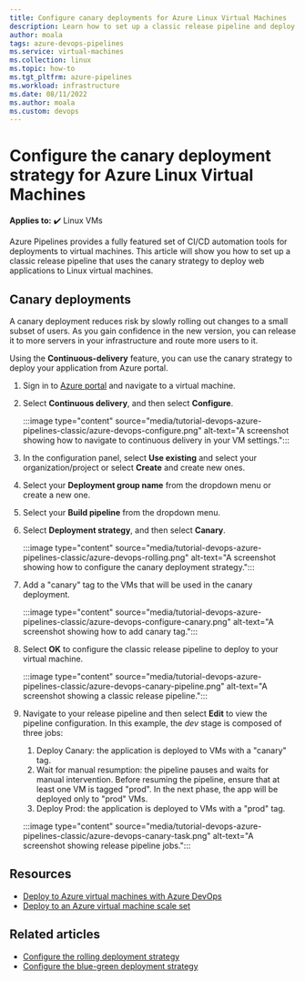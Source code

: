 ```yaml
---
title: Configure canary deployments for Azure Linux Virtual Machines
description: Learn how to set up a classic release pipeline and deploy to Linux virtual machines using the canary deployment strategy.
author: moala
tags: azure-devops-pipelines
ms.service: virtual-machines
ms.collection: linux
ms.topic: how-to
ms.tgt_pltfrm: azure-pipelines
ms.workload: infrastructure
ms.date: 08/11/2022
ms.author: moala
ms.custom: devops
---
```


# Configure the canary deployment strategy for Azure Linux Virtual Machines

**Applies to:** :heavy_check_mark: Linux VMs

Azure Pipelines provides a fully featured set of CI/CD automation tools for deployments to virtual machines. This article will show you how to set up a classic release pipeline that uses the canary strategy to deploy web applications to Linux virtual machines.

## Canary deployments

A canary deployment reduces risk by slowly rolling out changes to a small subset of users. As you gain confidence in the new version, you can release it to more servers in your infrastructure and route more users to it.

Using the **Continuous-delivery** feature, you can use the canary strategy to deploy your application from Azure portal.

1. Sign in to [Azure portal](https://portal.azure.com/) and navigate to a virtual machine.

1. Select **Continuous delivery**, and then select **Configure**.

    :::image type="content" source="media/tutorial-devops-azure-pipelines-classic/azure-devops-configure.png" alt-text="A screenshot showing how to navigate to continuous delivery in your VM settings.":::

1. In the configuration panel, select **Use existing** and select your organization/project or select **Create** and create new ones.

1. Select your **Deployment group name** from the dropdown menu or create a new one.

1. Select your **Build pipeline** from the dropdown menu.

1. Select **Deployment strategy**, and then select **Canary**.

    :::image type="content" source="media/tutorial-devops-azure-pipelines-classic/azure-devops-rolling.png" alt-text="A screenshot showing how to configure the canary deployment strategy.":::

1. Add a "canary" tag to the VMs that will be used in the canary deployment.

    :::image type="content" source="media/tutorial-devops-azure-pipelines-classic/azure-devops-configure-canary.png" alt-text="A screenshot showing how to add canary tag.":::

1. Select **OK** to configure the classic release pipeline to deploy to your virtual machine.

    :::image type="content" source="media/tutorial-devops-azure-pipelines-classic/azure-devops-canary-pipeline.png" alt-text="A screenshot showing a classic release pipeline.":::

1. Navigate to your release pipeline and then select **Edit** to view the pipeline configuration. In this example, the *dev* stage is composed of three jobs:

   1. Deploy Canary: the application is deployed to VMs with a "canary" tag.
   1. Wait for manual resumption: the pipeline pauses and waits for manual intervention. Before resuming the pipeline, ensure that at least one VM is tagged "prod". In the next phase, the app will be deployed only to "prod" VMs.
   1. Deploy Prod: the application is deployed to VMs with a "prod" tag.

    :::image type="content" source="media/tutorial-devops-azure-pipelines-classic/azure-devops-canary-task.png" alt-text="A screenshot showing release pipeline jobs.":::

## Resources

- [Deploy to Azure virtual machines with Azure DevOps](../../devops-project/azure-devops-project-vms.md)
- [Deploy to an Azure virtual machine scale set](/azure/devops/pipelines/apps/cd/azure/deploy-azure-scaleset)

## Related articles

- [Configure the rolling deployment strategy](./tutorial-devops-azure-pipelines-classic.md)
- [Configure the blue-green deployment strategy](./tutorial-azure-devops-blue-green-strategy.md)
